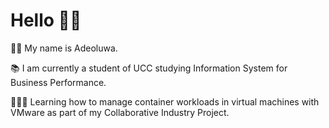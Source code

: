 # Hello 👋🏾
👦🏾 My name is Adeoluwa. 

📚 I am currently a student of UCC studying Information System for Business Performance.

👨🏾‍💼 Learning how to manage container workloads in virtual machines with VMware as part of my Collaborative Industry Project.

